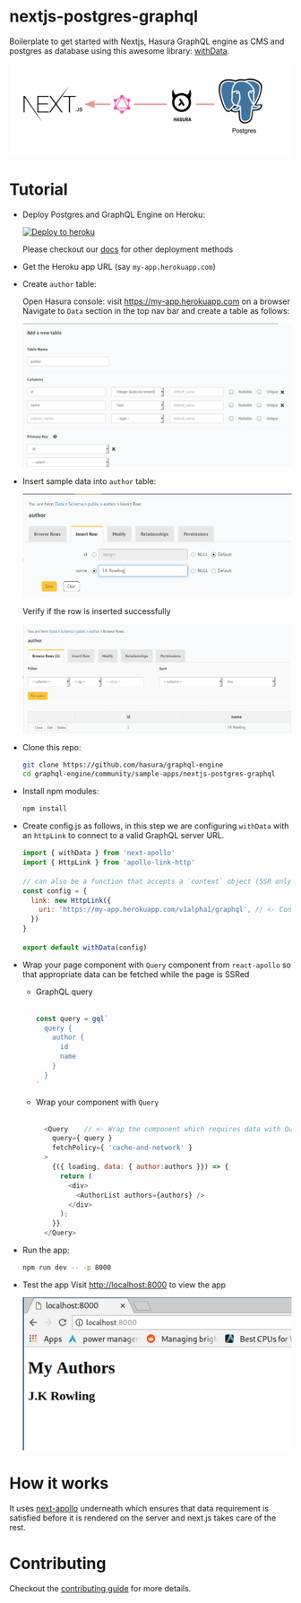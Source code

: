 # nextjs-postgres-graphql

Boilerplate to get started with Nextjs, Hasura GraphQL engine as CMS and postgres as database using this awesome library: [withData](https://github.com/adamsoffer/next-apollo).

![Nextjs Postgres GraphQL](./assets/nextjs-postgres-graphql.png)

# Tutorial

- Deploy Postgres and GraphQL Engine on Heroku:
  
  [![Deploy to
  heroku](https://www.herokucdn.com/deploy/button.svg)](https://heroku.com/deploy?template=https://github.com/hasura/graphql-engine-heroku)

  Please checkout our [docs](https://docs.hasura.io/1.0/graphql/manual/deployment/index.html) for other deployment methods

- Get the Heroku app URL (say `my-app.herokuapp.com`)
- Create `author` table:
  
  Open Hasura console: visit https://my-app.herokuapp.com on a browser  
  Navigate to `Data` section in the top nav bar and create a table as follows:

  ![Create author table](../gatsby-postgres-graphql/assets/add_table.jpg)

- Insert sample data into `author` table:

  ![Insert data into author table](../gatsby-postgres-graphql/assets/insert_data.jpg)

  Verify if the row is inserted successfully

  ![Insert data into author table](../gatsby-postgres-graphql/assets/browse_rows.jpg)

- Clone this repo:
  ```bash
  git clone https://github.com/hasura/graphql-engine
  cd graphql-engine/community/sample-apps/nextjs-postgres-graphql
  ```

- Install npm modules:
  ```bash
  npm install
  ```

- Create config.js as follows, in this step we are configuring `withData` with an `httpLink` to connect to a valid GraphQL server URL.
  ```js
  import { withData } from 'next-apollo'
  import { HttpLink } from 'apollo-link-http'
  
  // can also be a function that accepts a `context` object (SSR only) and returns a config
  const config = {
    link: new HttpLink({
      uri: 'https://my-app.herokuapp.com/v1alpha1/graphql', // <- Configure GraphQL Server URL (must be absolute)
    })
  }

  export default withData(config)
  ```

- Wrap your page component with `Query` component from `react-apollo` so that appropriate data can be fetched while the page is SSRed
    - GraphQL query

      ```js

      const query = gql`
      	query {
      	  author {
      	    id
      	    name
      	  }
      	}
      `

      ```
    - Wrap your component with `Query`
      ```js

        <Query    // <- Wrap the component which requires data with Query component from react-apollo
          query={ query }
          fetchPolicy={ 'cache-and-network' }
        >
          {({ loading, data: { author:authors }}) => {
            return (
              <div>
                <AuthorList authors={authors} />
              </div>
            );
          }}
        </Query>

      ```


- Run the app:
  ```bash
  npm run dev -- -p 8000
  ```
- Test the app
  Visit [http://localhost:8000](http://localhost:8000) to view the app

  ![Demo app](../gatsby-postgres-graphql/assets/test_app.jpg)

# How it works

  It uses [next-apollo](https://github.com/adamsoffer/next-apollo#how-does-it-work) underneath which ensures that data requirement is satisfied before it is rendered on the server and next.js takes care of the rest.

# Contributing

Checkout the [contributing guide](../../../CONTRIBUTING.md#community-content) for more details.
